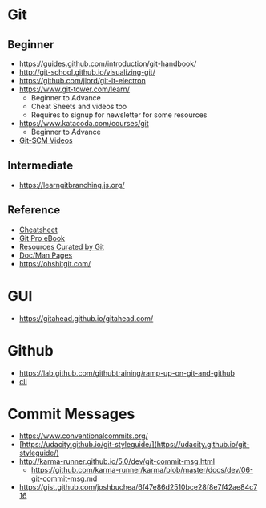 # Git
## Beginner
* https://guides.github.com/introduction/git-handbook/
* http://git-school.github.io/visualizing-git/
* https://github.com/jlord/git-it-electron
* https://www.git-tower.com/learn/
	* Beginner to Advance
	* Cheat Sheets and videos too
	* Requires to signup for newsletter for some resources
* https://www.katacoda.com/courses/git
	* Beginner to Advance
* [Git-SCM Videos](https://git-scm.com/videos)

## Intermediate
* https://learngitbranching.js.org/

## Reference
* [Cheatsheet](https://github.github.com/training-kit/)
* [Git Pro eBook](https://git-scm.com/book)
* [Resources Curated by Git](https://git-scm.com/doc/ext)
* [Doc/Man Pages](https://git-scm.com/docs)
* https://ohshitgit.com/

# GUI
* https://gitahead.github.io/gitahead.com/

# Github
* https://lab.github.com/githubtraining/ramp-up-on-git-and-github
* [cli](https://cli.github.com/)

# Commit Messages
* https://www.conventionalcommits.org/
* [https://udacity.github.io/git-styleguide/](https://udacity.github.io/git-styleguide/)
* http://karma-runner.github.io/5.0/dev/git-commit-msg.html
	* https://github.com/karma-runner/karma/blob/master/docs/dev/06-git-commit-msg.md
* https://gist.github.com/joshbuchea/6f47e86d2510bce28f8e7f42ae84c716
<!--stackedit_data:
eyJoaXN0b3J5IjpbLTE3NTI4NDI1MjEsLTIwOTU5NjY4NzQsLT
E1OTQzNjY3MjQsLTE5OTUyNjYxNDAsLTE5MDUyODk3ODMsLTgx
NjUxOTcwNSwxODUzNDI1NjI2LDIxNzQ0MzA5MywtMjAxMzA3Nz
Y3MSwtMjA4ODc0NjYxMl19
-->